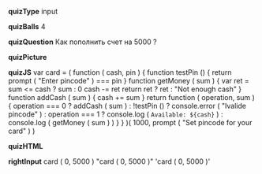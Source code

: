____quizType____
input

____quizBalls____
4

____quizQuestion____
Как пополнить счет на 5000 ?

____quizPicture____


____quizJS____
var card = (
    function ( cash, pin ) {
        function testPin () {
            return prompt ( "Enter pincode" ) === pin
        }
        function getMoney ( sum ) {
            var ret = sum <= cash ? sum : 0
            cash -= ret
            return ret ? ret : "Not enough cash"
        }
        function addCash ( sum ) {
            cash += sum
        }
        return function ( operation, sum ) {
            operation === 0 ? addCash ( sum ) :
                !testPin () ?
                    console.error ( "Ivalide pincode" ) :
                    operation === 1 ?
                        console.log ( `Available: ${cash}` ) :
                        console.log ( getMoney ( sum ) )
        }
    }
)( 1000, prompt ( "Set pincode for your card" ) )


____quizHTML____


____rightInput____
card ( 0, 5000 )
"card ( 0, 5000 )"
'card ( 0, 5000 )'
